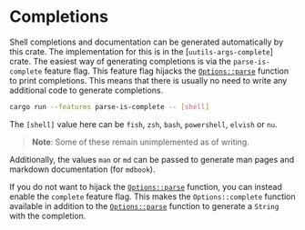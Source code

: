 # Completions

Shell completions and documentation can be generated automatically by this crate. The implementation for this is in the [`uutils-args-complete`] crate. The easiest way of generating completions is via the `parse-is-complete` feature flag. This feature flag hijacks the [`Options::parse`](crate::Options::parse) function to print completions. This means that there is usually no need to write any additional code to generate completions.

```bash
cargo run --features parse-is-complete -- [shell]
```

The `[shell]` value here can be `fish`, `zsh`, `bash`, `powershell`, `elvish` or `nu`.

> **Note**: Some of these remain unimplemented as of writing.

Additionally, the values `man` or `md` can be passed to generate man pages and markdown documentation (for `mdbook`).

If you do not want to hijack the [`Options::parse`](crate::Options::parse) function, you can instead enable the `complete` feature flag. This makes the `Options::complete` function available in addition to the [`Options::parse`](crate::Options::parse) function to generate a `String` with the completion.
